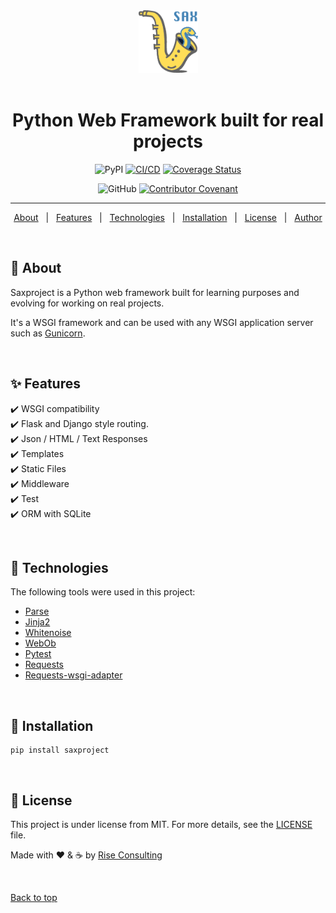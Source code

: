 <div align="center" id="top">
  <img src="https://github.com/rise-consulting/saxproject/blob/main/.github/sax.png" alt="Sax" height="100px"/>
</div>

<br />

<h1 align="center">Python Web Framework built for real projects</h1>

<div align="center">

![PyPI](https://img.shields.io/pypi/v/saxproject.svg)
[![CI/CD](https://github.com/rise-consulting/saxproject/actions/workflows/release.yml/badge.svg)](https://github.com/rise-consulting/saxproject/actions/workflows/release.yml)
[![Coverage Status](https://coveralls.io/repos/github/rise-consulting/saxproject/badge.svg)](https://coveralls.io/github/rise-consulting/saxproject)

![GitHub](https://img.shields.io/github/license/rise-consulting/saxproject)
[![Contributor Covenant](https://img.shields.io/badge/Contributor%20Covenant-2.1-4baaaa.svg)](code_of_conduct.md)

</div>

<hr>

<p align="center">
  <a href="#about">About</a> &#xa0; | &#xa0;
  <a href="#features">Features</a> &#xa0; | &#xa0;
  <a href="#technologies">Technologies</a> &#xa0; | &#xa0;
  <a href="#installation">Installation</a> &#xa0; | &#xa0;
  <a href="#license">License</a> &#xa0; | &#xa0;
  <a href="https://github.com/max-bertinetti" target="_blank">Author</a>
</p>

&#xa0;

## 🎯 About

Saxproject is a Python web framework built for learning purposes and evolving for working on real projects.

It's a WSGI framework and can be used with any WSGI application server such as [Gunicorn](https://gunicorn.org/).

&#xa0;

## ✨ Features

✔️ WSGI compatibility\
✔️ Flask and Django style routing.\
✔️ Json / HTML / Text Responses\
✔️ Templates\
✔️ Static Files\
✔️ Middleware\
✔️ Test\
✔️ ORM with SQLite

&#xa0;

## 🚀 Technologies

The following tools were used in this project:

- [Parse](https://pypi.org/project/parse/)
- [Jinja2](https://pypi.org/project/Jinja2/)
- [Whitenoise](https://pypi.org/project/whitenoise/)
- [WebOb](https://pypi.org/project/WebOb/)
- [Pytest](https://pypi.org/project/pytest/)
- [Requests](https://pypi.org/project/requests/)
- [Requests-wsgi-adapter](https://pypi.org/project/requests-wsgi-adapter/)

&#xa0;

## 🏁 Installation

```shell
pip install saxproject
```

&#xa0;

## 📝 License

This project is under license from MIT. For more details, see the [LICENSE](LICENSE.md) file.

Made with ❤️ & ☕ by <a href="https://github.com/rise-consulting" target="_blank">Rise Consulting</a>

&#xa0;

<a href="#top">Back to top</a>
